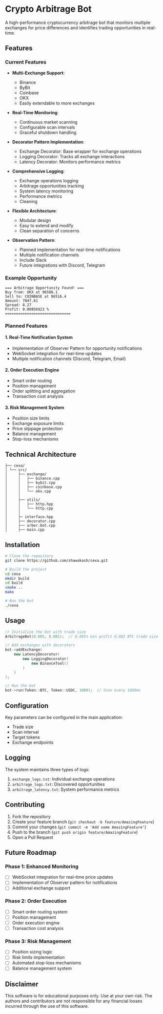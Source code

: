 # Crypto Arbitrage Bot

A high-performance cryptocurrency arbitrage bot that monitors multiple exchanges for price differences and identifies trading opportunities in real-time.

## Features

### Current Features
- **Multi-Exchange Support**:
  - Binance
  - ByBit
  - Coinbase
  - OKX
  - Easily extendable to more exchanges

- **Real-Time Monitoring**:
  - Continuous market scanning
  - Configurable scan intervals
  - Graceful shutdown handling

- **Decorator Pattern Implementation**:
  - Exchange Decorator: Base wrapper for exchange operations
  - Logging Decorator: Tracks all exchange interactions
  - Latency Decorator: Monitors performance metrics

- **Comprehensive Logging**:
  - Exchange operations logging
  - Arbitrage opportunities tracking
  - System latency monitoring
  - Performance metrics
  - Cleaning

- **Flexible Architecture**:
  - Modular design
  - Easy to extend and modify
  - Clean separation of concerns

- **Observation Pattern**:
  - Planned implementation for real-time notifications
  - Multiple notification channels
  - Include Slack
  - Future integrations with Discord, Telegram

### Example Opportunity
```plaintext
=== Arbitrage Opportunity Found! ===
Buy from: OKX at 96508.1
Sell to: COINBASE at 96516.4
Amount: 7047.61
Spread: 8.27
Profit: 0.00856923 %
==============================
```

### Planned Features

#### 1. Real-Time Notification System
- Implementation of Observer Pattern for opportunity notifications
- WebSocket integration for real-time updates
- Multiple notification channels (Discord, Telegram, Email)

#### 2. Order Execution Engine
- Smart order routing
- Position management
- Order splitting and aggregation
- Transaction cost analysis

#### 3. Risk Management System
- Position size limits
- Exchange exposure limits
- Price slippage protection
- Balance management
- Stop-loss mechanisms

## Technical Architecture

```plaintext
├── cexa/
│ └── src/
│     ├── exchange/
│     │   ├── binance.cpp
│     │   ├── bybit.cpp
│     │   ├── coinbase.cpp
│     │   └── okx.cpp
│     │
│     ├── utils/
│     │   ├── http.hpp
│     │   └── http.cpp
│     │
│     ├─ interface.hpp
│     ├── decorator.cpp
│     ├── arber.bot.cpp
│     ├── main.cpp
```

## Installation

```bash
# Clone the repository
git clone https://github.com/shawakash/cexa.git

# Build the project
cd cexa
mkdir build
cd build
cmake ..
make

# Run the bot
./cexa
```

## Usage

```cpp
// Initialize the bot with trade size
ArbitrageBot(0.005, 0.001);  // 0.005% min profit 0.001 BTC trade size

// Add exchanges with decorators
bot->addExchange(
    new LatencyDecorator(
        new LoggingDecorator(
            new BinanceTool()
        )
    )
);

// Run the bot
bot->run(Token::BTC, Token::USDC, 1000);  // Scan every 1000ms
```

## Configuration

Key parameters can be configured in the main application:
- Trade size
- Scan interval
- Target tokens
- Exchange endpoints

## Logging

The system maintains three types of logs:
1. `exchange_logs.txt`: Individual exchange operations
2. `arbitrage_logs.txt`: Discovered opportunities
3. `arbitrage_latency.txt`: System performance metrics

## Contributing

1. Fork the repository
2. Create your feature branch (`git checkout -b feature/AmazingFeature`)
3. Commit your changes (`git commit -m 'Add some AmazingFeature'`)
4. Push to the branch (`git push origin feature/AmazingFeature`)
5. Open a Pull Request

## Future Roadmap

### Phase 1: Enhanced Monitoring
- [ ] WebSocket integration for real-time price updates
- [ ] Implementation of Observer pattern for notifications
- [ ] Additional exchange support

### Phase 2: Order Execution
- [ ] Smart order routing system
- [ ] Position management
- [ ] Order execution engine
- [ ] Transaction cost analysis

### Phase 3: Risk Management
- [ ] Position sizing logic
- [ ] Risk limits implementation
- [ ] Automated stop-loss mechanisms
- [ ] Balance management system

## Disclaimer

This software is for educational purposes only. Use at your own risk. The authors and contributors are not responsible for any financial losses incurred through the use of this software.

